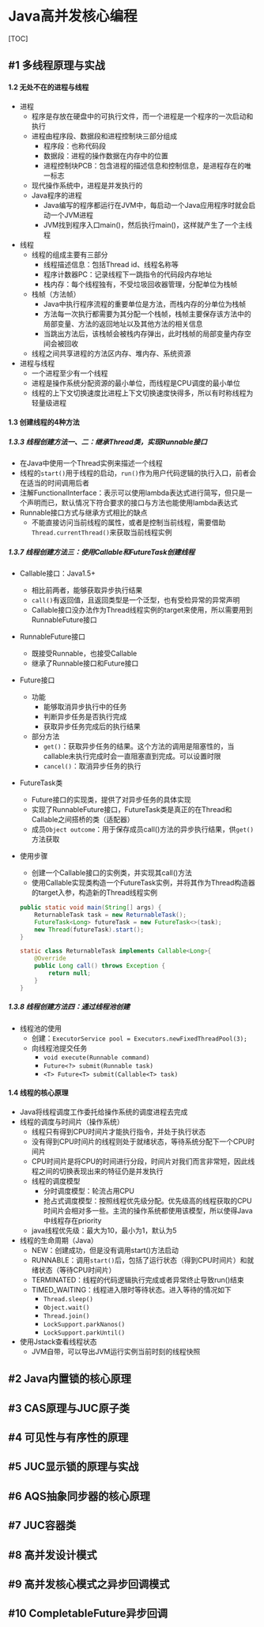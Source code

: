 # Java高并发核心编程

[TOC]

## #1 多线程原理与实战

#### 1.2 无处不在的进程与线程

-   进程
    -   程序是存放在硬盘中的可执行文件，而一个进程是一个程序的一次启动和执行
    -   进程由程序段、数据段和进程控制块三部分组成
        -   程序段：也称代码段
        -   数据段：进程的操作数据在内存中的位置
        -   进程控制块PCB：包含进程的描述信息和控制信息，是进程存在的唯一标志
    -   现代操作系统中，进程是并发执行的
    -   Java程序的进程
        -   Java编写的程序都运行在JVM中，每启动一个Java应用程序时就会启动一个JVM进程
        -   JVM找到程序入口main()，然后执行main()，这样就产生了一个主线程
-   线程
    -   线程的组成主要有三部分
        -   线程描述信息：包括Thread id、线程名称等
        -   程序计数器PC：记录线程下一跳指令的代码段内存地址
        -   栈内存：每个线程独有，不受垃圾回收器管理，分配单位为栈帧
    -   栈帧（方法帧）
        -   Java中执行程序流程的重要单位是方法，而栈内存的分单位为栈帧
        -   方法每一次执行都需要为其分配一个栈帧，栈帧主要保存该方法中的局部变量、方法的返回地址以及其他方法的相关信息
        -   当跳出方法后，该栈帧会被栈内存弹出，此时栈帧的局部变量内存空间会被回收
    -   线程之间共享进程的方法区内存、堆内存、系统资源
-   进程与线程
    -   一个进程至少有一个线程
    -   进程是操作系统分配资源的最小单位，而线程是CPU调度的最小单位
    -   线程的上下文切换速度比进程上下文切换速度快得多，所以有时称线程为轻量级进程

#### 1.3 创建线程的4种方法

##### 1.3.3 线程创建方法一、二：继承Thread类，实现Runnable接口

-   在Java中使用一个Thread实例来描述一个线程
-   线程的`start()`用于线程的启动，`run()`作为用户代码逻辑的执行入口，前者会在适当的时间调用后者
-   注解FunctionalInterface：表示可以使用lambda表达式进行简写，但只是一个声明而已，默认情况下符合要求的接口与方法也能使用lambda表达式
-   Runnable接口方式与继承方式相比的缺点
    -   不能直接访问当前线程的属性，或者是控制当前线程，需要借助`Thread.currentThread()`来获取当前线程实例

##### 1.3.7 线程创建方法三：使用Callable和FutureTask创建线程

-   Callable接口：Java1.5+

    -   相比前两者，能够获取异步执行结果
    -   `call()`有返回值，且返回类型是一个泛型，也有受检异常的异常声明
    -   Callable接口没办法作为Thread线程实例的target来使用，所以需要用到RunnableFuture接口

-   RunnableFuture接口

    -   既接受Runnable，也接受Callable
    -   继承了Runnable接口和Future接口

-   Future接口

    -   功能
        -   能够取消异步执行中的任务
        -   判断异步任务是否执行完成
        -   获取异步任务完成后的执行结果
    -   部分方法
        -   `get()`：获取异步任务的结果。这个方法的调用是阻塞性的，当callable未执行完成时会一直阻塞直到完成。可以设置时限
        -   `cancel()`：取消异步任务的执行

-   FutureTask类

    -   Future接口的实现类，提供了对异步任务的具体实现
    -   实现了RunnableFuture接口，FutureTask类是真正的在Thread和Callable之间搭桥的类（适配器）
    -   成员`Object outcome`：用于保存成员call()方法的异步执行结果，供`get()`方法获取

-   使用步骤

    -   创建一个Callable接口的实例类，并实现其call()方法
    -   使用Callable实现类构造一个FutureTask实例，并将其作为Thread构造器的target入参，构造新的Thread线程实例

    ```java
    public static void main(String[] args) {
        ReturnableTask task = new ReturnableTask();
        FutureTask<Long> futureTask = new FutureTask<>(task);
        new Thread(futureTask).start();
    }
    
    static class ReturnableTask implements Callable<Long>{
        @Override
        public Long call() throws Exception {
            return null;
        }
    }
    ```

##### 1.3.8 线程创建方法四：通过线程池创建

-   线程池的使用
    -   创建：`ExecutorService pool = Executors.newFixedThreadPool(3);` 
    -   向线程池提交任务
        -   `void execute(Runnable command)` 
        -   `Future<?> submit(Runnable task)` 
        -   `<T> Future<T> submit(Callable<T> task)` 



#### 1.4 线程的核心原理

-   Java将线程调度工作委托给操作系统的调度进程去完成
-   线程的调度与时间片（操作系统）
    -   线程只有得到CPU时间片才能执行指令，并处于执行状态
    -   没有得到CPU时间片的线程则处于就绪状态，等待系统分配下一个CPU时间片
    -   CPU时间片是将CPU的时间进行分段，时间片对我们而言非常短，因此线程之间的切换表现出来的特征仍是并发执行
    -   线程的调度模型
        -   分时调度模型：轮流占用CPU
        -   抢占式调度模型：按照线程优先级分配。优先级高的线程获取的CPU时间片会相对多一些。主流的操作系统都使用该模型，所以使得Java中线程存在priority
    -   java线程优先级：最大为10，最小为1，默认为5
-   线程的生命周期（Java）
    -   NEW：创建成功，但是没有调用start()方法启动
    -   RUNNABLE：调用`start()`后，包括了运行状态（得到CPU时间片）和就绪状态（等待CPU时间片）
    -   TERMINATED：线程的代码逻辑执行完成或者异常终止导致run()结束
    -   TIMED_WAITING：线程进入限时等待状态。进入等待的情况如下
        -   `Thread.sleep()` 
        -   `Object.wait()` 
        -   `Thread.join()` 
        -   `LockSupport.parkNanos()` 
        -   `LockSupport.parkUntil()` 
-   使用Jstack查看线程状态
    -   JVM自带，可以导出JVM运行实例当前时刻的线程快照









## #2 Java内置锁的核心原理

## #3 CAS原理与JUC原子类

## #4 可见性与有序性的原理

## #5 JUC显示锁的原理与实战

## #6 AQS抽象同步器的核心原理

## #7 JUC容器类

## #8 高并发设计模式

## #9 高并发核心模式之异步回调模式

## #10 CompletableFuture异步回调

